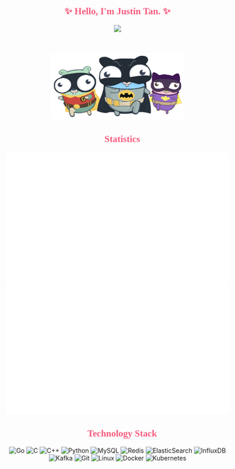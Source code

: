 <h2 align="center" style="color: #F75C7E; font-family: 'Comic Sans MS', cursive;">✨ Hello, I'm Justin Tan. ✨</h2>
<p align="center">
    <img src="https://readme-typing-svg.demolab.com?font=Comic+Sans+MS&pause=1000&color=F75C7E&width=320&lines=A+Backend+developer+from+China;10%2B+years+of+coding+experience;Always+learning+new+things" />
</p>
<br>
<p align="center"><img style="width: 300px; height: 150px;" src="images/gotham.svg" /></p>

<h2 align="center" style="color: #F75C7E; font-family: 'Comic Sans MS', cursive;">🎯 Statistics</h2>
<p align="center">
    <img src="https://raw.githubusercontent.com/3th1nk/github-stats/master/generated/overview.svg">
    <img src="https://raw.githubusercontent.com/3th1nk/github-stats/master/generated/languages.svg">
</p>

<h2 align="center" style="color: #F75C7E; font-family: 'Comic Sans MS', cursive;">🚀 Technology Stack</h2>
<p align="center">
    <img alt="Go" src="https://img.shields.io/badge/-Go-00ADD8?style=flat-square&logo=go&logoColor=white" />
    <img alt="C" src="https://img.shields.io/badge/-C-A8B9CC?style=flat-square&logo=C&logoColor=white" />
    <img alt="C++" src="https://img.shields.io/badge/-C++-00599C?style=flat-square&logo=C++&logoColor=white" />
    <img alt="Python" src="https://img.shields.io/badge/-Python-3776AB?style=flat-square&logo=Python&logoColor=white" />
    <img alt="MySQL" src="https://img.shields.io/badge/-MySQL-4479A1?style=flat-square&logo=MySQL&logoColor=white" />
    <img alt="Redis" src="https://img.shields.io/badge/-Redis-DC382D?style=flat-square&logo=Redis&logoColor=white" />
    <img alt="ElasticSearch" src="https://img.shields.io/badge/-ElasticSearch-005571?style=flat-square&logo=ElasticSearch&logoColor=white" />
    <img alt="InfluxDB" src="https://img.shields.io/badge/-InfluxDB-22ADF6?style=flat-square&logo=InfluxDB&logoColor=white" />
    <img alt="Kafka" src="https://img.shields.io/badge/-Kafka-231F20?style=flat-square&logo=Apache Kafka&logoColor=white" />
    <img alt="Git" src="https://img.shields.io/badge/-Git-F05032?style=flat-square&logo=git&logoColor=white" />
    <img alt="Linux" src="https://img.shields.io/badge/-Linux-FCC624?style=flat-square&logo=Linux&logoColor=white" />
    <img alt="Docker" src="https://img.shields.io/badge/-Docker-2496ED?style=flat-square&logo=Docker&logoColor=white" />
    <img alt="Kubernetes" src="https://img.shields.io/badge/-Kubernetes-326CE5?style=flat-square&logo=Kubernetes&logoColor=white" />
</p>
